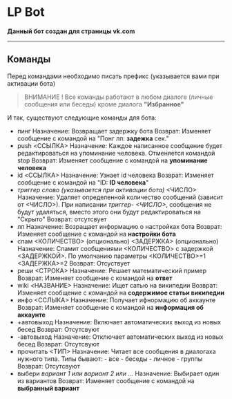 # LP Bot
**Данный бот создан для страницы vk.com**

-------
## Команды
Перед командами необходимо писать префикс (указывается вами при активации бота)
> ВНИМАНИЕ !
> Все команды работают в любом диалоге (личные сообщения или беседы) кроме диалога **"Избранное"**

И так, существуют следующие команды для бота:

- пинг
            Назначение: Возвращает задержку бота
            Возврат: Изменяет сообщение с командой на "Понг лп: **задежка** сек."
- push <ССЫЛКА>
            Назначение: Каждое написанное сообщение будет редактироваться на упоминание человека. Отменяется командой stop
            Возврат: Изменяет сообщение с командой на **упоминание человека**
- id <ССЫЛКА>
            Назначение: Узнает id человека
            Возврат: Изменяет сообщение с командой на "ID: **ID человека**"
- _триггер слово (указывается при активации бота)_ <ЧИСЛО>
            Назначение: Удаляет определенной количество сообщений (зависит от <ЧИСЛО>). При написании _триггер- <ЧИСЛО>_, сообщения не будут удаляться, вместо этого они будут редактироваться на "Скрыто"
            Возврат: отсутсвует
- лп
            Назначение: Возращает информацию о настройках бота
            Возврат: Изменяет сообщение с командой на **настройки бота**
- спам <КОЛИЧЕСТВО> (опционально) <ЗАДЕРЖКА> (опционально)
            Назначение: Спамит сообщениями <КОЛИЧЕСТВО> с задержкой <ЗАДЕРЖКОЙ>. По умолчанию параметры <КОЛИЧЕСТВО>=1 <ЗАДЕРЖКА>=2
            Возврат: Отсуствует
- реши <СТРОКА>
            Назначение: Решает математический пример
            Возврат: Изменяет сообщение с командой на **ответ**
- wiki <НАЗВАНИЕ>
            Назначение: Ищет сатью на википедии
            Возврат: Изменяет сообщение с командой на **содержимое статьи википедии**
- инфо <ССЛЫКА>
            Назначение: Получает ифнормацию об аккаунте
            Возврат: Изменяет сообщение с командой на **информация об аккаунте**
- +автовыход
         Назначение: Включает автоматических выход из новых бесед
         Возврат: Отсутсвуют
- -автовыход
         Назначение: Отключает автоматических выход из новых бесед
         Возврат: Отсутсвуют
- прочитать <ТИП>
         Назначение: Читает все сообщения в диалогаха нужного типа. Типы бывают:
                - все
                - беседы
                - личное
                - группы
         Возврат: Отсутсвуют
- выбери *вариант 1 или вариант 2 или ...*
         Назначение: Выбирает один из вариантов
         Возврат: Изменяет сообщение с командой на **выбранный вариант**

